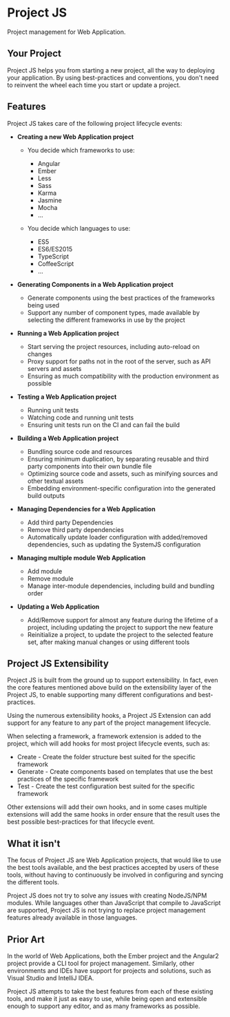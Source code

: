 # Project JS
Project management for Web Application.

## Your Project
Project JS helps you from starting a new project, all the way to deploying your application. By using best-practices and conventions, you don't need to reinvent the wheel each time you start or update a project.

## Features
Project JS takes care of the following project lifecycle events:
- **Creating a new Web Application project**
  - You decide which frameworks to use:
    - Angular
    - Ember
    - Less
    - Sass
    - Karma
    - Jasmine
    - Mocha
    - ...

  - You decide which languages to use:
    - ES5
    - ES6/ES2015
    - TypeScript
    - CoffeeScript
    - ...

- **Generating Components in a Web Application project**
  - Generate components using the best practices of the frameworks being used
  - Support any number of component types, made available by selecting the different frameworks in use by the project

- **Running a Web Application project**
  - Start serving the project resources, including auto-reload on changes
  - Proxy support for paths not in the root of the server, such as API servers and assets
  - Ensuring as much compatibility with the production environment as possible

- **Testing a Web Application project**
  - Running unit tests
  - Watching code and running unit tests
  - Ensuring unit tests run on the CI and can fail the build

- **Building a Web Application project**
  - Bundling source code and resources
  - Ensuring minimum duplication, by separating reusable and third party components into their own bundle file
  - Optimizing source code and assets, such as minifying sources and other textual assets
  - Embedding environment-specific configuration into the generated build outputs

- **Managing Dependencies for a Web Application**
  - Add third party Dependencies
  - Remove third party dependencies
  - Automatically update loader configuration with added/removed dependencies, such as updating the SystemJS configuration

- **Managing multiple module Web Application**
  - Add module
  - Remove module
  - Manage inter-module dependencies, including build and bundling order

- **Updating a Web Application**
  - Add/Remove support for almost any feature during the lifetime of a project, including updating the project to support the new feature
  - Reinitialize a project, to update the project to the selected feature set, after making manual changes or using different tools

## Project JS Extensibility
Project JS is built from the ground up to support extensibility. In fact, even the core features mentioned above build on the extensibility layer of the Project JS, to enable supporting many different configurations and best-practices.

Using the numerous extensibility hooks, a Project JS Extension can add support for any feature to any part of the project management lifecycle.

When selecting a framework, a framework extension is added to the project, which will add hooks for most project lifecycle events, such as:
- Create - Create the folder structure best suited for the specific framework
- Generate - Create components based on templates that use the best practices of the specific framework
- Test - Create the test configuration best suited for the specific framework

Other extensions will add their own hooks, and in some cases multiple extensions will add the same hooks in order ensure that the result uses the best possible best-practices for that lifecycle event.

## What it isn't
The focus of Project JS are Web Application projects, that would like to use the best tools available, and the best practices accepted by users of these tools, without having to continuously be involved in configuring and syncing the different tools.

Project JS does not try to solve any issues with creating NodeJS/NPM modules. While languages other than JavaScript that compile to JavaScript are supported, Project JS is not trying to replace project management features already available in those languages.

## Prior Art
In the world of Web Applications, both the Ember project and the Angular2 project provide a CLI tool for project management. Similarly, other environments and IDEs have support for projects and solutions, such as Visual Studio and IntelliJ IDEA.

Project JS attempts to take the best features from each of these existing tools, and make it just as easy to use, while being open and extensible enough to support any editor, and as many frameworks as possible.

